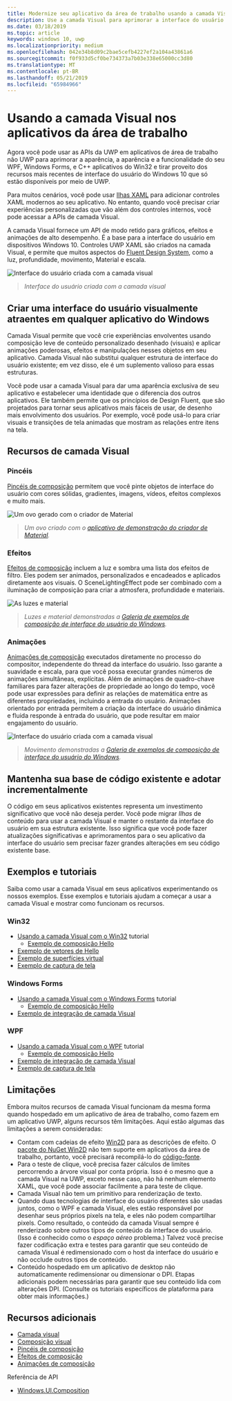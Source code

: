 ```yaml
---
title: Modernize seu aplicativo da área de trabalho usando a camada Visual
description: Use a camada Visual para aprimorar a interface do usuário do seu aplicativo da área de trabalho do .NET ou Win32.
ms.date: 03/18/2019
ms.topic: article
keywords: windows 10, uwp
ms.localizationpriority: medium
ms.openlocfilehash: 042e34b8d09c2bae5cefb4227ef2a104a43861a6
ms.sourcegitcommit: f0f933d5cf0be734373a7b03e338e65000cc3d80
ms.translationtype: MT
ms.contentlocale: pt-BR
ms.lasthandoff: 05/21/2019
ms.locfileid: "65984966"
---
```

# <a name="using-the-visual-layer-in-desktop-apps"></a>Usando a camada Visual nos aplicativos da área de trabalho

Agora você pode usar as APIs da UWP em aplicativos de área de trabalho não UWP para aprimorar a aparência, a aparência e a funcionalidade do seu WPF, Windows Forms, e C++ aplicativos do Win32 e tirar proveito dos recursos mais recentes de interface do usuário do Windows 10 que só estão disponíveis por meio de UWP.

Para muitos cenários, você pode usar [Ilhas XAML](xaml-islands.md) para adicionar controles XAML modernos ao seu aplicativo. No entanto, quando você precisar criar experiências personalizadas que vão além dos controles internos, você pode acessar a APIs de camada Visual.

A camada Visual fornece um API de modo retido para gráficos, efeitos e animações de alto desempenho. É a base para a interface do usuário em dispositivos Windows 10. Controles UWP XAML são criados na camada Visual, e permite que muitos aspectos do [Fluent Design System](/windows/uwp/design/fluent-design-system/index), como a luz, profundidade, movimento, Material e escala.

![Interface do usuário criada com a camada visual](images/visual-layer-interop/pull-to-animate.gif)

> _Interface do usuário criada com a camada visual_

## <a name="create-a-visually-engaging-user-interface-in-any-windows-app"></a>Criar uma interface do usuário visualmente atraentes em qualquer aplicativo do Windows

Camada Visual permite que você crie experiências envolventes usando composição leve de conteúdo personalizado desenhado (visuais) e aplicar animações poderosas, efeitos e manipulações nesses objetos em seu aplicativo. Camada Visual não substitui qualquer estrutura de interface do usuário existente; em vez disso, ele é um suplemento valioso para essas estruturas.

Você pode usar a camada Visual para dar uma aparência exclusiva de seu aplicativo e estabelecer uma identidade que o diferencia dos outros aplicativos. Ele também permite que os princípios de Design Fluent, que são projetados para tornar seus aplicativos mais fáceis de usar, de desenho mais envolvimento dos usuários. Por exemplo, você pode usá-lo para criar visuais e transições de tela animadas que mostram as relações entre itens na tela.

## <a name="visual-layer-features"></a>Recursos de camada Visual

### <a name="brushes"></a>Pincéis

[Pincéis de composição](/windows/uwp/composition/composition-brushes) permitem que você pinte objetos de interface do usuário com cores sólidas, gradientes, imagens, vídeos, efeitos complexos e muito mais.

![Um ovo gerado com o criador de Material](images/visual-layer-interop/egg.gif)

> _Um ovo criado com o [aplicativo de demonstração do criador de Material](https://github.com/Microsoft/WindowsCompositionSamples/tree/master/Demos/MaterialCreator)._

### <a name="effects"></a>Efeitos

[Efeitos de composição](/windows/uwp/composition/composition-effects) incluem a luz e sombra uma lista dos efeitos de filtro. Eles podem ser animados, personalizados e encadeados e aplicados diretamente aos visuais. O SceneLightingEffect pode ser combinado com a iluminação de composição para criar a atmosfera, profundidade e materiais.

![As luzes e material](images/visual-layer-interop/light-interop.gif)

> _Luzes e material demonstradas a [Galeria de exemplos de composição de interface do usuário do Windows](https://github.com/Microsoft/WindowsCompositionSamples/tree/master/SampleGallery)._

### <a name="animations"></a>Animações

[Animações de composição](/windows/uwp/composition/composition-animation) executados diretamente no processo do compositor, independente do thread da interface do usuário. Isso garante a suavidade e escala, para que você possa executar grandes números de animações simultâneas, explícitas. Além de animações de quadro-chave familiares para fazer alterações de propriedade ao longo do tempo, você pode usar expressões para definir as relações de matemática entre as diferentes propriedades, incluindo a entrada do usuário. Animações orientado por entrada permitem a criação da interface do usuário dinâmica e fluida responde à entrada do usuário, que pode resultar em maior engajamento do usuário.

![Interface do usuário criada com a camada visual](images/visual-layer-interop/swipe-scroller.gif)

> _Movimento demonstradas a [Galeria de exemplos de composição de interface do usuário do Windows](https://github.com/Microsoft/WindowsCompositionSamples/tree/master/SampleGallery)._

## <a name="keep-your-existing-codebase-and-adopt-incrementally"></a>Mantenha sua base de código existente e adotar incrementalmente

O código em seus aplicativos existentes representa um investimento significativo que você não deseja perder. Você pode migrar _Ilhas_ de conteúdo para usar a camada Visual e manter o restante da interface do usuário em sua estrutura existente. Isso significa que você pode fazer atualizações significativas e aprimoramentos para o seu aplicativo da interface do usuário sem precisar fazer grandes alterações em seu código existente base.

## <a name="samples-and-tutorials"></a>Exemplos e tutoriais

Saiba como usar a camada Visual em seus aplicativos experimentando os nossos exemplos. Esse exemplos e tutoriais ajudam a começar a usar a camada Visual e mostrar como funcionam os recursos.

### <a name="win32"></a>Win32

- [Usando a camada Visual com o Win32](using-the-visual-layer-with-win32.md) tutorial
  - [Exemplo de composição Hello](https://github.com/Microsoft/Windows.UI.Composition-Win32-Samples/tree/master/cpp/HelloComposition)
- [Exemplo de vetores de Hello](https://github.com/Microsoft/Windows.UI.Composition-Win32-Samples/tree/master/cpp/HelloVectors)
- [Exemplo de superfícies virtual](https://github.com/Microsoft/Windows.UI.Composition-Win32-Samples/tree/master/cpp/VirtualSurfaces)
- [Exemplo de captura de tela](https://github.com/Microsoft/Windows.UI.Composition-Win32-Samples/tree/master/cpp/ScreenCaptureforHWND)

### <a name="windows-forms"></a>Windows Forms

- [Usando a camada Visual com o Windows Forms](using-the-visual-layer-with-windows-forms.md) tutorial
  - [Exemplo de composição Hello](https://github.com/Microsoft/Windows.UI.Composition-Win32-Samples/tree/master/dotnet/WinForms/HelloComposition)
- [Exemplo de integração de camada Visual](https://github.com/Microsoft/Windows.UI.Composition-Win32-Samples/tree/master/dotnet/WinForms/VisualLayerIntegration)

### <a name="wpf"></a>WPF

- [Usando a camada Visual com o WPF](using-the-visual-layer-with-wpf.md) tutorial
  - [Exemplo de composição Hello](https://github.com/Microsoft/Windows.UI.Composition-Win32-Samples/tree/master/dotnet/WPF/HelloComposition)
- [Exemplo de integração de camada Visual](https://github.com/Microsoft/Windows.UI.Composition-Win32-Samples/tree/master/dotnet/WPF/VisualLayerIntegration)
- [Exemplo de captura de tela](https://github.com/Microsoft/Windows.UI.Composition-Win32-Samples/tree/master/dotnet/WPF/ScreenCapture)

## <a name="limitations"></a>Limitações

Embora muitos recursos de camada Visual funcionam da mesma forma quando hospedado em um aplicativo de área de trabalho, como fazem em um aplicativo UWP, alguns recursos têm limitações. Aqui estão algumas das limitações a serem consideradas:

- Contam com cadeias de efeito [Win2D](http://microsoft.github.io/Win2D/html/Introduction.htm) para as descrições de efeito. O [pacote do NuGet Win2D](https://www.nuget.org/packages/Win2D.uwp) não tem suporte em aplicativos da área de trabalho, portanto, você precisará recompilá-lo do [código-fonte](https://github.com/Microsoft/Win2D).
- Para o teste de clique, você precisa fazer cálculos de limites percorrendo a árvore visual por conta própria. Isso é o mesmo que a camada Visual na UWP, exceto nesse caso, não há nenhum elemento XAML, que você pode associar facilmente a para teste de clique.
- Camada Visual não tem um primitivo para renderização de texto.
- Quando duas tecnologias de interface do usuário diferentes são usadas juntos, como o WPF e camada Visual, eles estão responsável por desenhar seus próprios pixels na tela, e eles não podem compartilhar pixels. Como resultado, o conteúdo da camada Visual sempre é renderizado sobre outros tipos de conteúdo da interface do usuário. (Isso é conhecido como o _espaço aéreo_ problema.) Talvez você precise fazer codificação extra e testes para garantir que seu conteúdo de camada Visual é redimensionado com o host da interface do usuário e não occlude outros tipos de conteúdo.
- Conteúdo hospedado em um aplicativo de desktop não automaticamente redimensionar ou dimensionar o DPI. Etapas adicionais podem necessárias para garantir que seu conteúdo lida com alterações DPI. (Consulte os tutoriais específicos de plataforma para obter mais informações.)

## <a name="additional-resources"></a>Recursos adicionais

- [Camada visual](/windows/uwp/composition/visual-layer)
- [Composição visual](/windows/uwp/composition/composition-visual-tree)
- [Pincéis de composição](/windows/uwp/composition/composition-brushes)
- [Efeitos de composição](/windows/uwp/composition/composition-effects)
- [Animações de composição](/windows/uwp/composition/composition-animation)

Referência de API

- [Windows.UI.Composition](/uwp/api/Windows.UI.Composition)